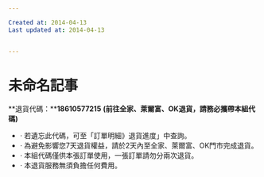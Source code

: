 ```yaml
---

Created at: 2014-04-13
Last updated at: 2014-04-13


---
```


# 未命名記事


**退貨代碼：****18610577215** **(前往全家、萊爾富、OK退貨，請務必攜帶本組代碼)**

* · 若遺忘此代碼，可至「訂單明細》退貨進度」中查詢。
* · 為避免影響您7天退貨權益，請於2天內至全家、萊爾富、OK門市完成退貨。
* · 本組代碼僅供本張訂單使用，一張訂單請勿分兩次退貨。
* · 本退貨服務無須負擔任何費用。


